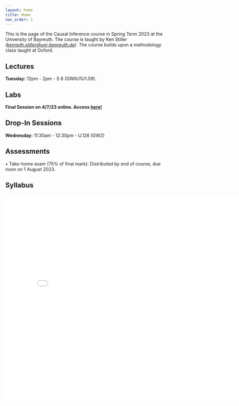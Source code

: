```yaml
---
layout: home
title: Home
nav_order: 1
---
```




This is the page of the Causal Inference course in Spring Term 2023 at the University of Bayreuth. The course is taught by Ken Stiller *(kenneth.stiller@uni-bayreuth.de)*. The course builds upon a methodology class taught at Oxford.

## Lectures

**Tuesday:** 12pm - 2pm - S 6 (GWIIU1U1.09). 

## Labs

**Final Session on 4/7/23 online. Access [here!](https://teams.microsoft.com/l/meetup-join/19%3ameeting_ZjZhODAwYzktYTRiMy00OGMzLTkxM2YtYzI0Mjg5NjY2ZGRi%40thread.v2/0?context=%7b%22Tid%22%3a%2254d63e24-ac6d-4c5e-a8d6-ba978a0b286e%22%2c%22Oid%22%3a%228b4c4600-7d30-4656-8e36-810bca1dcc9f%22%7d)**


## Drop-In Sessions

**Wednesday:** 11:30am - 12:30pm - U.126 (GW2)

## Assessments

• Take-home exam (75% of final mark): Distributed by end of course, due noon on 1 August 2023.


## Syllabus


<embed src="CI_23_Syllabus___Bayreuth.pdf" width="800" height="650" 
 type="application/pdf">
